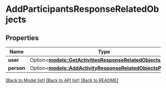 # AddParticipantsResponseRelatedObjects

## Properties

Name | Type | Description | Notes
------------ | ------------- | ------------- | -------------
**user** | Option<[**models::GetActivitiesResponseRelatedObjectsUser**](GetActivitiesResponse_related_objects_user.md)> |  | [optional]
**person** | Option<[**models::AddActivityResponseRelatedObjectsPerson**](AddActivityResponse_related_objects_person.md)> |  | [optional]

[[Back to Model list]](../README.md#documentation-for-models) [[Back to API list]](../README.md#documentation-for-api-endpoints) [[Back to README]](../README.md)


